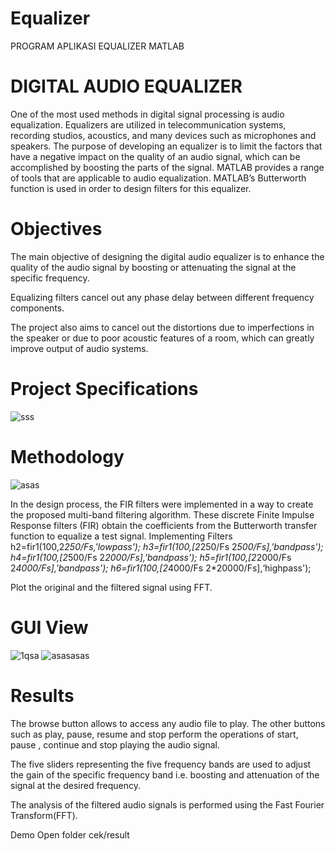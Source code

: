 # Equalizer
PROGRAM APLIKASI EQUALIZER MATLAB

# DIGITAL AUDIO EQUALIZER
One of the most used methods in digital signal processing is audio equalization. Equalizers are utilized in telecommunication systems, recording studios, acoustics, and many devices such as microphones and speakers. The purpose of developing an equalizer is to limit the factors that have a negative impact on the quality of an audio signal, which can be accomplished by boosting the parts of the signal. MATLAB provides a range of tools that are applicable to audio equalization. MATLAB’s Butterworth function is used in order to design filters for this equalizer. 

# Objectives
The main objective of designing the digital audio equalizer is to enhance the quality of the audio signal by boosting or attenuating the signal at the specific frequency.

Equalizing filters cancel out any phase delay between different frequency components.

The project also aims to cancel out the distortions due to imperfections in the speaker or due to poor acoustic features of a room, which  can greatly improve output of audio systems. 

# Project Specifications
![sss](https://user-images.githubusercontent.com/67249292/106098624-eec1b800-616b-11eb-8a15-9efa1fbc66a2.PNG)

# Methodology
![asas](https://user-images.githubusercontent.com/67249292/106098839-4c560480-616c-11eb-836f-b64edf5dddfb.PNG)

In the design process, the FIR filters were implemented in a way to create the proposed multi-band filtering algorithm. These discrete Finite Impulse Response filters (FIR) obtain the coefficients from the Butterworth transfer function to equalize a test signal.
	Implementing Filters
	h2=fir1(100,2*250/Fs,'lowpass');
	h3=fir1(100,[2*250/Fs 2*500/Fs],'bandpass');
	h4=fir1(100,[2*500/Fs 2*2000/Fs],'bandpass');
	h5=fir1(100,[2*2000/Fs 2*4000/Fs],'bandpass');
	h6=fir1(100,[2*4000/Fs 2*20000/Fs],‘highpass');

Plot the original and the filtered signal using FFT.

# GUI View

![1qsa](https://user-images.githubusercontent.com/67249292/106099243-f03fb000-616c-11eb-8363-1db5404e57cd.PNG)
![asasasas](https://user-images.githubusercontent.com/67249292/106099312-0a798e00-616d-11eb-8389-659c7700101b.PNG)

# Results
The browse button allows to access any audio file to play. The other buttons such as play, pause, resume and stop perform the operations of start, pause , continue and stop playing the audio signal.

The five sliders representing the five frequency bands are used to adjust the gain of the specific frequency band i.e. boosting and attenuation of the signal at the desired frequency.

The analysis of the filtered audio signals is performed using the Fast Fourier Transform(FFT).  

Demo Open folder cek/result

